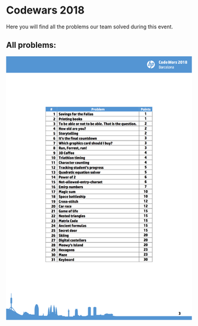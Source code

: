# Codewars 2018
Here you will find all the problems our team solved during this event.

## All problems:
![AllProblems.png](img/AllProblems.png)

